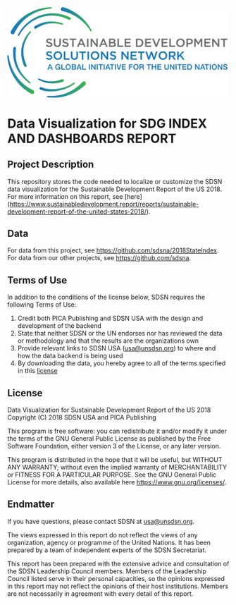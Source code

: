 <img src="https://github.com/sdsna/2018GlobalIndex/blob/master/SDSN_logo.jpg" width="500" alt="SDSN Logo">

# Data Visualization for SDG INDEX AND DASHBOARDS REPORT  

## Project Description
This repository stores the code needed to localize or customize the SDSN data visualization for the Sustainable Development Report of the US 2018. For more information on this report, see [here] (https://www.sustainabledevelopment.report/reports/sustainable-development-report-of-the-united-states-2018/).

## Data

For data from this project, see https://github.com/sdsna/2018StateIndex.
For data from our other projects, see https://github.com/sdsna.

## Terms of Use

In addition to the conditions of the license below, SDSN requires the following Terms of Use:
1. Credit both PICA Publishing and SDSN USA with the design and development of the backend
2. State that neither SDSN or the UN endorses nor has reviewed the data or methodology and that the results are the organizations own
3. Provide relevant links to SDSN USA (usa@unsdsn.org) to where and how the data backend is being used
4. By downloading the data, you hereby agree to all of the terms specified in this [license](https://github.com/sdsna)

## License

Data Visualization for Sustainable Development Report of the US 2018
Copyright (C) 2018  SDSN USA and PICA Publishing

This program is free software: you can redistribute it and/or modify it under the terms of the GNU General Public License as published by the Free Software Foundation, either version 3 of the License, or any later version.

This program is distributed in the hope that it will be useful, but WITHOUT ANY WARRANTY; without even the implied warranty of MERCHANTABILITY or FITNESS FOR A PARTICULAR PURPOSE.  See the GNU General Public License for more details, also available here https://www.gnu.org/licenses/.

## Endmatter

If you have questions, please contact SDSN at <usa@unsdsn.org>.

The views expressed in this report do not reflect the views of any organization, agency or programme of the United Nations. It has been prepared by a team of independent experts of the SDSN Secretariat.

This report has been prepared with the extensive advice and consultation of the SDSN Leadership Council members. Members of the Leadership Council listed serve in their personal capacities, so the opinions expressed in this report may not reflect the opinions of their host institutions. Members are not necessarily in agreement with every detail of this report.

